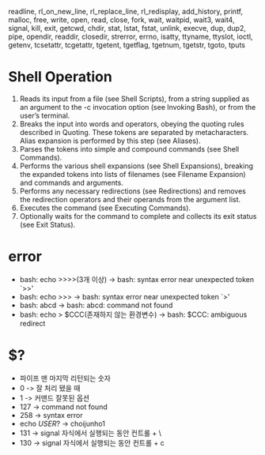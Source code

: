 readline, rl_on_new_line, rl_replace_line,
rl_redisplay, add_history, printf, malloc, free,
write, open, read, close, fork, wait, waitpid,
wait3, wait4, signal, kill, exit, getcwd, chdir,
stat, lstat, fstat, unlink, execve, dup, dup2,
pipe, opendir, readdir, closedir, strerror, errno,
isatty, ttyname, ttyslot, ioctl, getenv, tcsetattr,
tcgetattr, tgetent, tgetflag, tgetnum, tgetstr,
tgoto, tputs

# Shell Operation
1. Reads its input from a file (see Shell Scripts), from a string supplied as an argument to the -c invocation option (see Invoking Bash), or from the user’s terminal.
2. Breaks the input into words and operators, obeying the quoting rules described in Quoting. These tokens are separated by metacharacters. Alias expansion is performed by this step (see Aliases).
3. Parses the tokens into simple and compound commands (see Shell Commands).
4. Performs the various shell expansions (see Shell Expansions), breaking the expanded tokens into lists of filenames (see Filename Expansion) and commands and arguments.
5. Performs any necessary redirections (see Redirections) and removes the redirection operators and their operands from the argument list.
6. Executes the command (see Executing Commands).
7. Optionally waits for the command to complete and collects its exit status (see Exit Status).


# error
- bash: echo >>>>(3개 이상) -> bash: syntax error near unexpected token `>>'
- bash: echo >>> -> bash: syntax error near unexpected token `>'
- bash: abcd -> bash: abcd: command not found
- bash: echo > $CCC(존재하지 않는 환경변수) -> bash: $CCC: ambiguous redirect

# $?
- 파이프 맨 마지막 리턴되는 숫자
- 0 -> 잘 처리 됐을 때
- 1 -> 커맨드 잘못된 옵션
- 127 -> command not found
- 258 -> syntax error
- echo $USER$? -> choijunho1
- 131 -> signal 자식에서 실행되는 동안 컨트롤 + \
- 130 -> signal 자식에서 실행되는 동안 컨트롤 + c